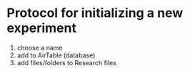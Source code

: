 # Protocol for initializing a new experiment

<!--toc-->

1. choose a name
2. add to AirTable (database)
3. add files/folders to Research files

